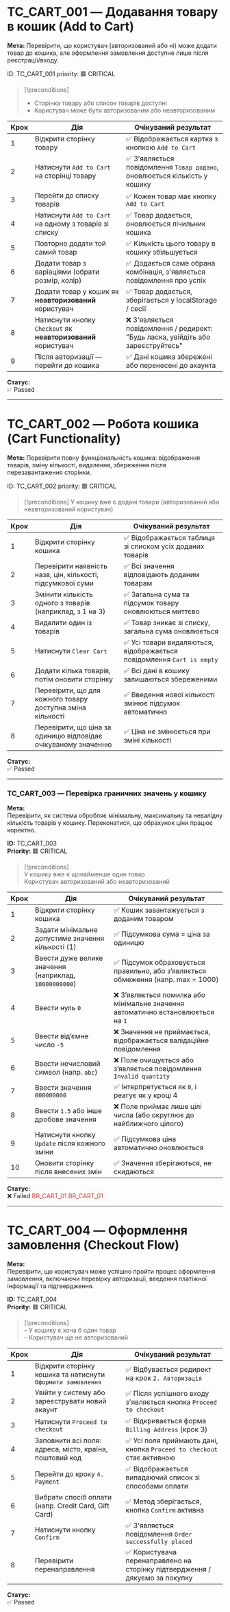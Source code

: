 # TC_CART_001 — Додавання товару в кошик (Add to Cart)

**Мета:** Перевірити, що користувач (авторизований або ні) може додати товар до кошика, але оформлення замовлення доступне лише після реєстрації/входу.

ID: TC_CART_001
priority: 🟥 CRITICAL

> [!preconditions] 
>- Сторінка товару або список товарів доступні
>- Користувач може бути авторизованим або неавторизованим

|Крок|Дія|Очікуваний результат|
|---|---|---|
|1|Відкрити сторінку товару|✅ Відображається картка з кнопкою `Add to Cart`|
|2|Натиснути `Add to Cart` на сторінці товару|✅ З'являється повідомлення `Товар додано`, оновлюється кількість у кошику|
|3|Перейти до списку товарів|✅ Кожен товар має кнопку `Add to Cart`|
|4|Натиснути `Add to Cart` на одному з товарів зі списку|✅ Товар додається, оновлюється лічильник кошика|
|5|Повторно додати той самий товар|✅ Кількість цього товару в кошику збільшується|
|6|Додати товар з варіаціями (обрати розмір, колір)|✅ Додається саме обрана комбінація, з'являється повідомлення про успіх|
|7|Додати товар у кошик як **неавторизований** користувач|✅ Товар додається, зберігається у localStorage / сесії|
|8|Натиснути кнопку `Checkout` як **неавторизований** користувач|❌ З'являється повідомлення / редирект: "Будь ласка, увійдіть або зареєструйтесь"|
|9|Після авторизації — перейти до кошика|✅ Дані кошика збережені або перенесені до акаунта|

**Статус:**  
✅ Passed 

---

# TC_CART_002 — Робота кошика (Cart Functionality)

**Мета:** Перевірити повну функціональність кошика: відображення товарів, зміну кількості, видалення, збереження після перезавантаження сторінки.

ID: TC_CART_002
priority: 🟥 CRITICAL

> [!preconditions]
> У кошику вже є додані товари (авторизований або неавторизований користувач) 

| Крок | Дія                                                            | Очікуваний результат                                                  |
| ---- | -------------------------------------------------------------- | --------------------------------------------------------------------- |
| 1    | Відкрити сторінку кошика                                       | ✅ Відображається таблиця зі списком усіх доданих товарів              |
| 2    | Перевірити наявність назв, цін, кількості, підсумкової суми    | ✅ Всі значення відповідають доданим товарам                           |
| 3    | Змінити кількість одного з товарів (наприклад, з 1 на 3)       | ✅ Загальна сума та підсумок товару оновлюються миттєво                |
| 4    | Видалити один із товарів                                       | ✅ Товар зникає зі списку, загальна сума оновлюється                   |
| 5    | Натиснути `Clear Cart`                                         | ✅ Усі товари видаляються, відображається повідомлення `Cart is empty` |
| 6    | Додати кілька товарів, потім оновити сторінку                  | ✅ Всі дані в кошику залишаються збереженими                           |
| 7    | Перевірити, що для кожного товару доступна зміна кількості     | ✅ Введення нової кількості змінює підсумок автоматично                |
| 8    | Перевірити, що ціна за одиницю відповідає очікуваному значенню | ✅ Ціна не змінюється при зміні кількості                              |

**Статус:**  
✅ Passed

---

### **TC_CART_003 — Перевірка граничних значень у кошику**

**Мета:**  
Перевірити, як система обробляє мінімальну, максимальну та невалідну кількість товарів у кошику. Переконатися, що обрахунок ціни працює коректно.

**ID:** TC_CART_003  
**Priority:** 🟥 CRITICAL

> [!preconditions]  
> У кошику вже є щонайменше один товар  
> Користувач авторизований або неавторизований


| Крок | Дія                                                    | Очікуваний результат                                                             |
| ---- | ------------------------------------------------------ | -------------------------------------------------------------------------------- |
| 1    | Відкрити сторінку кошика                               | ✅ Кошик завантажується з доданим товаром                                         |
| 2    | Задати мінімальне допустиме значення кількості (1)     | ✅ Підсумкова сума = ціна за одиницю                                              |
| 3    | Ввести дуже велике значення (наприклад, `10000000000`) | ✅ Підсумок обраховується правильно, або з’являється обмеження (напр. max = 1000) |
| 4    | Ввести нуль `0`                                        | ❌ З’являється помилка або мінімальне значення автоматично встановлюється на `1`  |
| 5    | Ввести від’ємне число `-5`                             | ❌ Значення не приймається, відображається валідаційне повідомлення               |
| 6    | Ввести нечисловий символ (напр. `abc`)                 | ❌ Поле очищується або з’являється повідомлення `Invalid quantity`                |
| 7    | Ввести значення `000000000`                            | ✅ Інтерпретується як `0`, і реагує як у кроці 4                                  |
| 8    | Ввести `1.5` або інше дробове значення                 | ❌ Поле приймає лише цілі числа (або округлює до найближчого цілого)              |
| 9    | Натиснути кнопку `Update` після кожного зміни          | ✅ Підсумкова ціна автоматично оновлюється                                        |
| 10   | Оновити сторінку після внесених змін                   | ✅ Значення зберігаються, не скидаються                                           |

**Статус:**  
❌ Failed <font color="#d83931">BR_CART_01</font> <font color="#d83931">BR_CART_01</font>

---
# **TC_CART_004 — Оформлення замовлення (Checkout Flow)**

**Мета:**  
Перевірити, що користувач може успішно пройти процес оформлення замовлення, включаючи перевірку авторизації, введення платіжної інформації та підтвердження.

**ID:** TC_CART_004  
**Priority:** 🟥 CRITICAL

> [!preconditions]  
> – У кошику є хоча б один товар  
> – Користувач ще не авторизований


| Крок | Дія                                                         | Очікуваний результат                                                        |
| ---- | ----------------------------------------------------------- | --------------------------------------------------------------------------- |
| 1    | Відкрити сторінку кошика та натиснути `Оформити замовлення` | ✅ Відбувається редирект на крок `2. Авторизація`                            |
| 2    | Увійти у систему або зареєструвати новий акаунт             | ✅ Після успішного входу з'являється кнопка `Proceed to checkout`            |
| 3    | Натиснути `Proceed to checkout`                             | ✅ Відкривається форма `Billing Address` (крок 3)                            |
| 4    | Заповнити всі поля: адреса, місто, країна, поштовий код     | ✅ Усі поля приймають дані, кнопка `Proceed to checkout` стає активною       |
| 5    | Перейти до кроку `4. Payment`                               | ✅ Відображається випадаючий список зі способами оплати                      |
| 6    | Вибрати спосіб оплати (напр. Credit Card, Gift Card)        | ✅ Метод зберігається, кнопка `Confirm` активна                              |
| 7    | Натиснути кнопку `Confirm`                                  | ✅ З'являється повідомлення `Order successfully placed`                      |
| 8    | Перевірити перенаправлення                                  | ✅ Користувача перенаправлено на сторінку підтвердження / дякуємо за покупку |

**Статус:**  
✅ Passed




